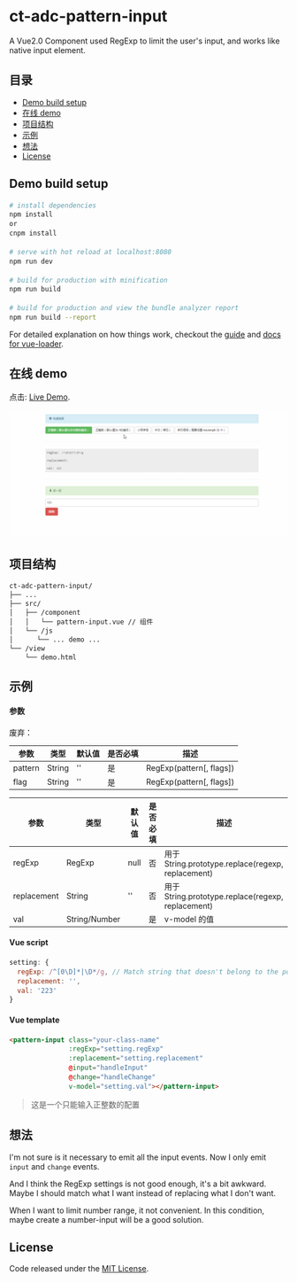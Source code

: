 # ct-adc-pattern-input

A Vue2.0 Component used RegExp to limit the user's input, and works like native input element.

## 目录

- [Demo build setup](#demo-build-setup)
- [在线 demo](#在线-demo)
- [项目结构](#项目结构)
- [示例](#示例)
- [想法](#thought)
- [License](#license)

## Demo build setup

``` bash
# install dependencies
npm install
or
cnpm install

# serve with hot reload at localhost:8080
npm run dev

# build for production with minification
npm run build

# build for production and view the bundle analyzer report
npm run build --report
```

For detailed explanation on how things work, checkout the [guide](http://vuejs-templates.github.io/webpack/) and [docs for vue-loader](http://vuejs.github.io/vue-loader).

## 在线 demo

点击: [Live Demo](http://htmlpreview.github.io/?https://github.com/ct-adc/ct-adc-pattern-input/blob/master/view/demo.html).

![demo.gif](./src/img/demo.gif)

## 项目结构

```
ct-adc-pattern-input/
├── ...
├── src/
│   ├── /component
│   │   └── pattern-input.vue // 组件
│   └── /js
│      └── ... demo ...
└── /view
    └── demo.html
```

## 示例

#### 参数

废弃：

参数|类型|默认值|是否必填|描述
--- | --- | --- | --- | --- |
pattern | String | '' | 是 | RegExp(pattern[, flags])
flag | String | '' | 是 | RegExp(pattern[, flags])


参数|类型|默认值|是否必填|描述
--- | --- | --- | --- | --- |
regExp | RegExp | null | 否 | 用于 String.prototype.replace(regexp, replacement)
replacement | String | '' | 否 | 用于 String.prototype.replace(regexp, replacement)
val | String/Number | | 是 | v-model 的值


#### Vue script

```javascript
setting: {
  regExp: /^[0\D]*|\D*/g, // Match string that doesn't belong to the positive integer
  replacement: '',
  val: '223'
}
```

#### Vue template

```html
<pattern-input class="your-class-name"
               :regExp="setting.regExp"
               :replacement="setting.replacement"
               @input="handleInput"
               @change="handleChange"
               v-model="setting.val"></pattern-input>
```

> 这是一个只能输入正整数的配置

## 想法

I'm not sure is it necessary to emit all the input events. Now I only emit `input` and `change` events.

And I think the RegExp settings is not good enough, it's a bit awkward. Maybe I should match what I want instead of replacing what I don't want.

When I want to limit number range, it not convenient. In this condition, maybe create a number-input will be a good solution.


## License

Code released under the [MIT License](https://github.com/ct-adc/ct-adc-pattern-input/blob/master/LICENSE).
